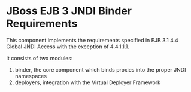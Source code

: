 JBoss EJB 3 JNDI Binder Requirements
====================================

This component implements the requirements specified in EJB 3.1 4.4 Global
JNDI Access with the exception of 4.4.1.1.1.

It consists of two modules:

1. binder, the core component which binds proxies into the proper JNDI namespaces
2. deployers, integration with the Virtual Deployer Framework
